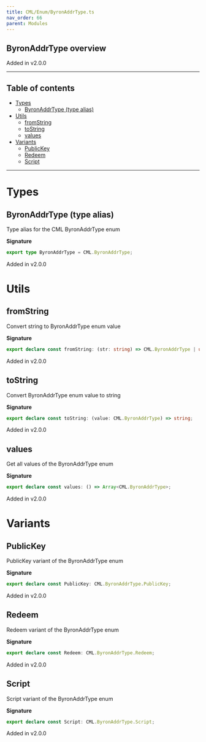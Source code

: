 ```yaml
---
title: CML/Enum/ByronAddrType.ts
nav_order: 66
parent: Modules
---
```


## ByronAddrType overview

Added in v2.0.0

---

<h2 class="text-delta">Table of contents</h2>

- [Types](#types)
  - [ByronAddrType (type alias)](#byronaddrtype-type-alias)
- [Utils](#utils)
  - [fromString](#fromstring)
  - [toString](#tostring)
  - [values](#values)
- [Variants](#variants)
  - [PublicKey](#publickey)
  - [Redeem](#redeem)
  - [Script](#script)

---

# Types

## ByronAddrType (type alias)

Type alias for the CML ByronAddrType enum

**Signature**

```ts
export type ByronAddrType = CML.ByronAddrType;
```

Added in v2.0.0

# Utils

## fromString

Convert string to ByronAddrType enum value

**Signature**

```ts
export declare const fromString: (str: string) => CML.ByronAddrType | undefined;
```

Added in v2.0.0

## toString

Convert ByronAddrType enum value to string

**Signature**

```ts
export declare const toString: (value: CML.ByronAddrType) => string;
```

Added in v2.0.0

## values

Get all values of the ByronAddrType enum

**Signature**

```ts
export declare const values: () => Array<CML.ByronAddrType>;
```

Added in v2.0.0

# Variants

## PublicKey

PublicKey variant of the ByronAddrType enum

**Signature**

```ts
export declare const PublicKey: CML.ByronAddrType.PublicKey;
```

Added in v2.0.0

## Redeem

Redeem variant of the ByronAddrType enum

**Signature**

```ts
export declare const Redeem: CML.ByronAddrType.Redeem;
```

Added in v2.0.0

## Script

Script variant of the ByronAddrType enum

**Signature**

```ts
export declare const Script: CML.ByronAddrType.Script;
```

Added in v2.0.0

